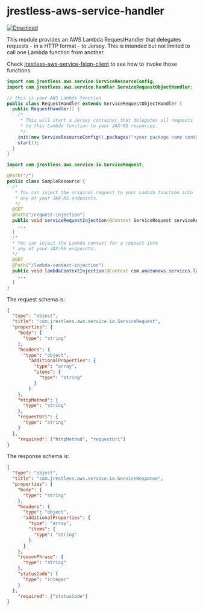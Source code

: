 # jrestless-aws-service-handler

[ ![Download](https://api.bintray.com/packages/bbilger/maven/jrestless-aws-service-handler/images/download.svg) ](https://bintray.com/bbilger/maven/jrestless-aws-service-handler/_latestVersion)

This module provides an AWS Lambda RequestHandler that delegates requests - in a HTTP format - to Jersey. This is intended but not limited to call one Lambda function from another.

Check [jrestless-aws-service-feign-client](../jrestless-aws-service-feign-client) to see how to invoke those functions.


```java
import com.jrestless.aws.service.ServiceResourceConfig;
import com.jrestless.aws.service.handler.ServiceRequestObjectHandler;

// this is your AWS Lambda function
public class RequestHandler extends ServiceRequestObjectHandler {
  public RequestHandler() {
    /*
     * This will start a Jersey container that delegates all requests
     * to this Lambda function to your JAX-RS resources.
     */
    init(new ServiceResourceConfig().packages("<your package name containing JAX-RS resources>"));
    start();
  }
}
```

```java
import com.jrestless.aws.service.io.ServiceRequest;

@Path("/")
public class SampleResource {
  /*
   * You can inject the original request to your Lambda function into
   * any of your JAX-RS endpoints.
   */
  @GET
  @Path("/request-injection")
  public void serviceRequestInjection(@Context ServiceRequest serviceRequest) {
    ...
  }
  /*
  * You can inject the Lambda context for a request into
  * any of your JAX-RS endpoints.
  */
  @GET
  @Path("/lambda-context-injection")
  public void lambdaContextInjection(@Context com.amazonaws.services.lambda.runtime.Context lambdaContext) {
    ...
  }
}
```

The request schema is:

```json
{
  "type": "object",
  "title": "com.jrestless.aws.service.io.ServiceRequest",
  "properties": {
    "body": {
      "type": "string"
    },
    "headers": {
      "type": "object",
        "additionalProperties": {
          "type": "array",
          "items": {
            "type": "string"
          }
        }
    },
    "httpMethod": {
      "type": "string"
    },
    "requestUri": {
      "type": "string"
    }
  },
	"required": ["httpMethod", "requestUri"]
}
```
The response schema is:

```json
{
  "type": "object",
  "title": "com.jrestless.aws.service.io.ServiceResponse",
  "properties": {
    "body": {
      "type": "string"
    },
    "headers": {
      "type": "object",
      "additionalProperties": {
        "type": "array",
        "items": {
          "type": "string"
        }
      }
    },
    "reasonPhrase": {
      "type": "string"
    },
    "statusCode": {
      "type": "integer"
    }
  },
	"required": ["statusCode"]
}
```
